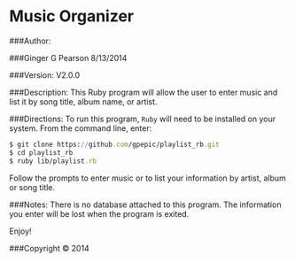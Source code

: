 Music Organizer
===========

###Author:

###Ginger G Pearson
8/13/2014

###Version:
V2.0.0

###Description:
This Ruby program will allow the user to enter music and list it by song title, album name, or artist.

###Directions:
To run this program, `Ruby` will need to be installed on your system.  From the command line, enter:

```ruby
$ git clone https://github.com/gpepic/playlist_rb.git
$ cd playlist_rb
$ ruby lib/playlist.rb
```

Follow the prompts to enter music or to list your information by artist, album or song title.

###Notes:
There is no database attached to this program. The information you enter will be lost when the program is exited.

Enjoy!

###Copyright © 2014
